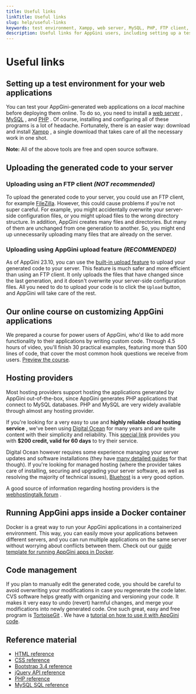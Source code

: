 ```yaml
---
title: Useful links
linkTitle: Useful links
slug: help/useful-links
keywords: test environment, Xampp, web server, MySQL, PHP, FTP client, FileZilla, upload feature, AppGini upload feature, online course, customizing AppGini applications, hosting providers, Digital Ocean, Bluehost, Docker, Docker container, code management, CVS software, TortoiseGit, HTML reference, CSS reference, Bootstrap 3 reference, jQuery API reference, PHP reference, MySQL SQL reference
description: Useful links for AppGini users, including setting up a test environment, uploading generated code, online course on customizing AppGini applications, hosting providers, running AppGini apps in Docker, code management, and reference material.
---
```


# Useful links

## Setting up a test environment for your web applications

You can test your AppGini-generated web applications on a *local* machine
before deploying them online. To do so, you need to install a [web
server](http://httpd.apache.org/download.cgi) ,
[MySQL](http://dev.mysql.com/downloads/) , and
[PHP](http://www.php.net/downloads.php) . Of course, installing and
configuring all of these programs is a lot of headache. Fortunately,
there is an easier way: download and install
[Xampp](http://www.apachefriends.org/en/xampp-windows.html) , a single
download that takes care of all the necessary work in one shot.

**Note:** All of the above tools are free and open source software.


## Uploading the generated code to your server

### Uploading using an FTP client *(NOT recommended)*

To upload the generated code to your server, you could use an FTP
client, for example
[FileZilla](https://filezilla-project.org/download.php). However,
this could cause problems if you're not super careful. For example, you
might accidentally overwrite your server-side configuration files, or
you might upload files to the wrong directory structure. In addition,
AppGini  creates many files and directories. But many of them are
unchanged from one generation to another. So, you might end up
unnecessarily uploading many files that are already on the server.

### Uploading using AppGini upload feature *(RECOMMENDED)*

As of AppGini 23.10, you can use the [built-in upload feature](application-uploader.md) to upload
your generated code to your server. This feature is much safer and more
efficient than using an FTP client. It only uploads the files that have
changed since the last generation, and it doesn't overwrite your
server-side configuration files. All you need to do to upload your code
is to click the `Upload` button, and AppGini will take care of the rest.


## Our online course on customizing AppGini applications

We prepared a course for power users of AppGini, who'd like to add more
functionality to their applications by writing custom code. Through 4.5
hours of video, you'll finish 30 practical examples, featuring more than
500 lines of code, that cover the most common hook questions we receive
from users. [Preview the
course](https://bigrof.com/appgini/udemy-customization-course).


## Hosting providers

Most hosting providers support hosting the applications generated by
AppGini out-of-the-box, since AppGini generates PHP applications that
connect to MySQL databases. PHP and MySQL are very widely available
through almost any hosting provider.

If you're looking for a very easy to use and **highly reliable cloud
hosting service** , we've been using [Digital
Ocean](https://m.do.co/c/d30b7a2609f4) for many years and are quite
content with their simplicity and reliability. This [special
link](https://m.do.co/c/d30b7a2609f4) provides you with **$200 credit, valid for 60 days** to
try their service.

Digital Ocean however requires some experience managing your server
updates and software installations (they have [many detailed
guides](https://www.digitalocean.com/community/tutorials) for that
though). If you're looking for managed hosting (where the provider
takes care of installing, securing and upgrading your server software,
as well as resolving the majority of technical issues),
[Bluehost](https://www.bluehost.com/) is a very good
option.

A good source of information regarding hosting providers is the
[webhostingtalk forum](https://www.webhostingtalk.com/) .


## Running AppGini apps inside a Docker container

Docker is a great way to run your AppGini applications in a containerized
environment. This way, you can easily move your applications between
different servers, and you can run multiple applications on the same
server without worrying about conflicts between them. Check out our
[guide template for running AppGini apps in Docker](https://github.com/bigprof-software/appgini-on-docker).


## Code management

If you plan to manually edit the generated code, you should be careful
to avoid overwriting your modifications in case you regenerate the code
later. CVS software helps greatly with organizing and versioning your
code. It makes it very easy to undo (revert) harmful changes, and merge
your modifications into newly generated code. One such great, easy and
free program is [TortoiseGit](https://tortoisegit.org/) . We have a
[tutorial on how to use it with AppGini
code](/appgini/screencasts/how-to-use-git-with-appgini-to-manage-code-changes).


## Reference material

-   [HTML reference](https://developer.mozilla.org/en-US/docs/Web/Guide/HTML/HTML5)
-   [CSS reference](https://developer.mozilla.org/en-US/docs/Web/CSS/Reference)
-   [Bootstrap 3.4 reference](https://getbootstrap.com/docs/3.4/css/)
-   [jQuery API reference](https://api.jquery.com/)
-   [PHP reference](http://www.php.net/manual/en/)
-   [MySQL SQL reference](https://dev.mysql.com/doc/refman/8.0/en/sql-statements.html)



